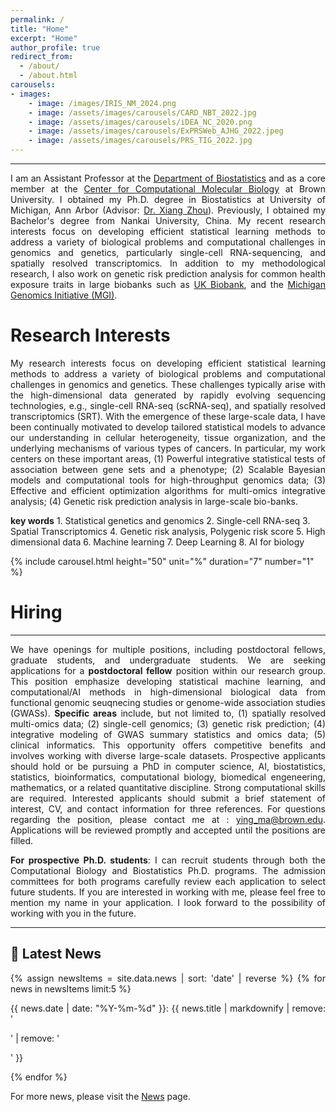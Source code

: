 ```yaml
---
permalink: /
title: "Home"
excerpt: "Home"
author_profile: true
redirect_from: 
  - /about/
  - /about.html
carousels:
- images: 
    - image: /images/IRIS_NM_2024.png
    - image: /assets/images/carousels/CARD_NBT_2022.jpg
    - image: /assets/images/carousels/iDEA_NC_2020.png
    - image: /assets/images/carousels/ExPRSWeb_AJHG_2022.jpeg
    - image: /assets/images/carousels/PRS_TIG_2022.jpg
---
```

------
<p style="text-align: justify">
I am an Assistant Professor at the <a href="https://www.brown.edu/academics/public-health/biostats/home">Department of Biostatistics</a> and as a core member at the <a href="https://ccmb.brown.edu">Center for Computational Molecular Biology</a> at Brown University. I obtained my Ph.D. degree in Biostatistics at University of Michigan, Ann Arbor (Advisor: <a href="https://www.xzlab.org">Dr. Xiang Zhou</a>). Previously, I obtained my Bachelor's degree from Nankai University, China. My recent research interests focus on developing efficient statistical learning methods to address a variety of biological problems and computational challenges in genomics and genetics, particularly single-cell RNA-sequencing, and spatially resolved transcriptomics. In addition to my methodological research, I also work on genetic risk prediction analysis for common health exposure traits in large biobanks such as <a href="https://www.ukbiobank.ac.uk/">UK Biobank</a>, and the <a href="https://precisionhealth.umich.edu/our-research/michigangenomics/">Michigan Genomics Initiative (MGI)</a>. 
</p>

Research Interests
======
<p style="text-align: justify">
My research interests focus on developing efficient statistical learning methods to address a variety of biological problems and computational challenges in genomics and genetics. These challenges typically arise with the high-dimensional data generated by rapidly evolving sequencing technologies, e.g., single-cell RNA-seq (scRNA-seq), and spatially resolved transcriptomics (SRT). With the emergence of these large-scale data, I have been continually motivated to develop tailored statistical models to advance our understanding in cellular heterogeneity, tissue organization, and the underlying mechanisms of various types of cancers. In particular, my work centers on these important areas, (1) Powerful integrative statistical tests of association between gene sets and a phenotype; (2) Scalable Bayesian models and computational tools for high-throughput genomics data; (3) Effective and efficient optimization algorithms for multi-omics integrative analysis; (4) Genetic risk prediction analysis in large-scale bio-banks.
</p>
<b>key words</b> 
1. Statistical genetics and genomics
2. Single-cell RNA-seq 
3. Spatial Transcriptomics
4. Genetic risk analysis, Polygenic risk score
5. High dimensional data
6. Machine learning
7. Deep Learning
8. AI for biology

{% include carousel.html height="50" unit="%" duration="7" number="1" %}


Hiring
======
------
<p style="text-align: justify">
We have openings for multiple positions, including postdoctoral fellows, graduate students, and undergraduate students. We are seeking applications for a <b>postdoctoral fellow</b> position within our research group. This position emphasize developing statistical machine learning, and computational/AI methods in high-dimensional biological data from functional genomic seuqnecing studies or genome-wide association studies (GWASs). <b>Specific areas</b> include, but not limited to, (1) spatially resolved multi-omics data; (2) single-cell genomics; (3) genetic risk prediction; (4) integrative modeling of GWAS summary statistics and omics data; (5) clinical informatics. This opportunity offers competitive benefits and involves working with diverse large-scale datasets. Prospective applicants should hold or be pursuing a PhD in computer science, AI, biostatistics, statistics, bioinformatics, computational biology, biomedical engeneering, mathematics, or a related quantitative discipline. Strong computational skills are required. Interested applicants should submit a brief statement of interest, CV, and contact information for three references. For questions regarding the position, please contact me at : <a href="mailto:ying_ma@brown.edu">ying_ma@brown.edu</a>. Applications will be reviewed promptly and accepted until the positions are filled.
</p>

<p style="text-align: justify">
<b>For prospective Ph.D. students</b>: I can recruit students through both the Computational Biology and Biostatistics Ph.D. programs. The admission committees for both programs carefully review each application to select future students. If you are interested in working with me, please feel free to mention my name in your application. I look forward to the possibility of working with you in the future.
</p>

------
## &#x1F4E3; Latest News
<div style="text-align:justify">
{% assign newsItems = site.data.news | sort: 'date' | reverse %}
{% for news in newsItems limit:5 %}
  <p>
    {{ news.date | date: "%Y-%m-%d" }}:
    {{ news.title | markdownify | remove: '<p>' | remove: '</p>' }}
  </p>
{% endfor %}
</div>

For more news, please visit the [News](/news/) page.

